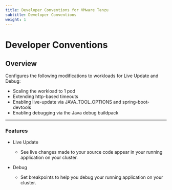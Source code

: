 ```yaml
---
title: Developer Conventions for VMware Tanzu
subtitle: Developer Conventions
weight: 1
---
```


# Developer Conventions

## Overview

Configures the following modifications to workloads for Live Update and Debug:
- Scaling the workload to 1 pod
- Extending http-based timeouts
- Enabling live-update via JAVA_TOOL_OPTIONS and spring-boot-devtools
- Enabling debugging via the Java debug buildpack

---

### Features

- Live Update

  - See live changes made to your source code appear in your running application on your cluster.

- Debug

  - Set breakpoints to help you debug your running application on your cluster.